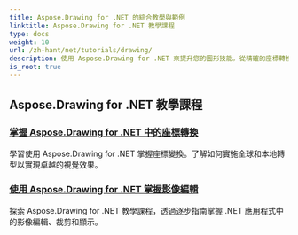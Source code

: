 ```yaml
---
title: Aspose.Drawing for .NET 的綜合教學與範例
linktitle: Aspose.Drawing for .NET 教學課程
type: docs
weight: 10
url: /zh-hant/net/tutorials/drawing/
description: 使用 Aspose.Drawing for .NET 來提升您的圖形技能。從精確的座標轉換到動態文字和字體，我們的教程釋放了圖形的全部潛力。
is_root: true
---
```


## Aspose.Drawing for .NET 教學課程
### [掌握 Aspose.Drawing for .NET 中的座標轉換](./transformations/)
學習使用 Aspose.Drawing for .NET 掌握座標變換。了解如何實施全球和本地轉型以實現卓越的視覺效果。
### [使用 Aspose.Drawing for .NET 掌握影像編輯](./master-image-editing/)
探索 Aspose.Drawing for .NET 教學課程，透過逐步指南掌握 .NET 應用程式中的影像編輯、裁剪和顯示。